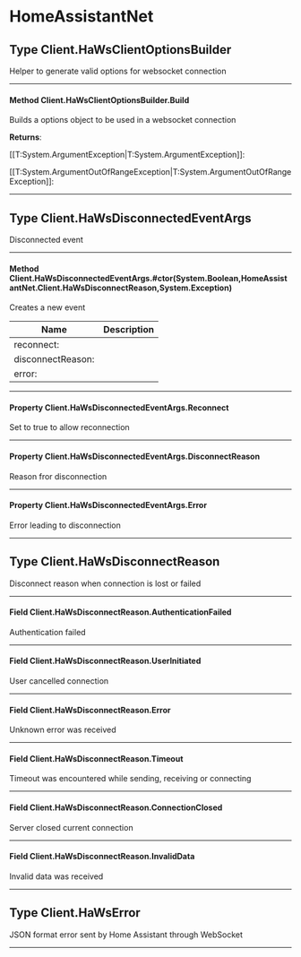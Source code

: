 # HomeAssistantNet #

## Type Client.HaWsClientOptionsBuilder

 Helper to generate valid options for websocket connection 



---
#### Method Client.HaWsClientOptionsBuilder.Build

 Builds a options object to be used in a websocket connection 

**Returns**: 

[[T:System.ArgumentException|T:System.ArgumentException]]: 

[[T:System.ArgumentOutOfRangeException|T:System.ArgumentOutOfRangeException]]: 



---
## Type Client.HaWsDisconnectedEventArgs

 Disconnected event 



---
#### Method Client.HaWsDisconnectedEventArgs.#ctor(System.Boolean,HomeAssistantNet.Client.HaWsDisconnectReason,System.Exception)

 Creates a new event 

|Name | Description |
|-----|------|
|reconnect: ||
|disconnectReason: ||
|error: ||


---
#### Property Client.HaWsDisconnectedEventArgs.Reconnect

 Set to true to allow reconnection 



---
#### Property Client.HaWsDisconnectedEventArgs.DisconnectReason

 Reason fror disconnection 



---
#### Property Client.HaWsDisconnectedEventArgs.Error

 Error leading to disconnection 



---
## Type Client.HaWsDisconnectReason

 Disconnect reason when connection is lost or failed 



---
#### Field Client.HaWsDisconnectReason.AuthenticationFailed

 Authentication failed 



---
#### Field Client.HaWsDisconnectReason.UserInitiated

 User cancelled connection 



---
#### Field Client.HaWsDisconnectReason.Error

 Unknown error was received 



---
#### Field Client.HaWsDisconnectReason.Timeout

 Timeout was encountered while sending, receiving or connecting 



---
#### Field Client.HaWsDisconnectReason.ConnectionClosed

 Server closed current connection 



---
#### Field Client.HaWsDisconnectReason.InvalidData

 Invalid data was received 



---
## Type Client.HaWsError

 JSON format error sent by Home Assistant through WebSocket 



---


